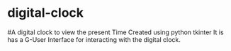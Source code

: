 # digital-clock
#A digital clock to view the present Time 
Created using python tkinter
It is has a G-User Interface for interacting with the digital clock.
